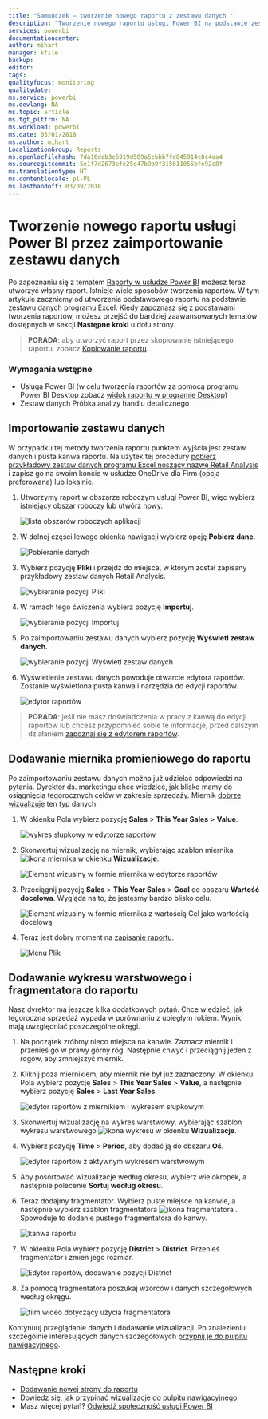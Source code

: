```yaml
---
title: "Samouczek — tworzenie nowego raportu z zestawu danych "
description: "Tworzenie nowego raportu usługi Power BI na podstawie zestawu danych."
services: powerbi
documentationcenter: 
author: mihart
manager: kfile
backup: 
editor: 
tags: 
qualityfocus: monitoring
qualitydate: 
ms.service: powerbi
ms.devlang: NA
ms.topic: article
ms.tgt_pltfrm: NA
ms.workload: powerbi
ms.date: 03/01/2018
ms.author: mihart
LocalizationGroup: Reports
ms.openlocfilehash: 7da16deb3e5919d509a5cbbb7fd845914c8c4ea4
ms.sourcegitcommit: 5e1f7d2673efe25c47b9b9f315011055bfe92c8f
ms.translationtype: HT
ms.contentlocale: pl-PL
ms.lasthandoff: 03/09/2018
---
```

# <a name="create-a-new-power-bi-report-by-importing-a-dataset"></a>Tworzenie nowego raportu usługi Power BI przez zaimportowanie zestawu danych
Po zapoznaniu się z tematem [Raporty w usłudze Power BI](service-reports.md) możesz teraz utworzyć własny raport. Istnieje wiele sposobów tworzenia raportów. W tym artykule zaczniemy od utworzenia podstawowego raportu na podstawie zestawu danych programu Excel. Kiedy zapoznasz się z podstawami tworzenia raportów, możesz przejść do bardziej zaawansowanych tematów dostępnych w sekcji **Następne kroki** u dołu strony.  

> **PORADA**: aby utworzyć raport przez skopiowanie istniejącego raportu, zobacz [Kopiowanie raportu](power-bi-report-copy.md).
> 
### <a name="prerequisites"></a>Wymagania wstępne
- Usługa Power BI (w celu tworzenia raportów za pomocą programu Power BI Desktop zobacz [widok raportu w programie Desktop](desktop-report-view.md))   
- Zestaw danych Próbka analizy handlu detalicznego

## <a name="import-the-dataset"></a>Importowanie zestawu danych
W przypadku tej metody tworzenia raportu punktem wyjścia jest zestaw danych i pusta kanwa raportu. Na użytek tej procedury [pobierz przykładowy zestaw danych programu Excel noszący nazwę Retail Analysis](http://go.microsoft.com/fwlink/?LinkId=529778) i zapisz go na swoim koncie w usłudze OneDrive dla Firm (opcja preferowana) lub lokalnie.

1. Utworzymy raport w obszarze roboczym usługi Power BI, więc wybierz istniejący obszar roboczy lub utwórz nowy.
   
   ![lista obszarów roboczych aplikacji](media/service-report-create-new/power-bi-workspaces2.png)
2. W dolnej części lewego okienka nawigacji wybierz opcję **Pobierz dane**.
   
   ![Pobieranie danych](media/service-report-create-new/power-bi-get-data3.png)
3. Wybierz pozycję **Pliki** i przejdź do miejsca, w którym został zapisany przykładowy zestaw danych Retail Analysis.
   
    ![wybieranie pozycji Pliki](media/service-report-create-new/power-bi-select-files.png)
4. W ramach tego ćwiczenia wybierz pozycję **Importuj**.
   
   ![wybieranie pozycji Importuj](media/service-report-create-new/power-bi-import.png)
5. Po zaimportowaniu zestawu danych wybierz pozycję **Wyświetl zestaw danych**.
   
   ![wybieranie pozycji Wyświetl zestaw danych](media/service-report-create-new/power-bi-view-dataset.png)
6. Wyświetlenie zestawu danych powoduje otwarcie edytora raportów.  Zostanie wyświetlona pusta kanwa i narzędzia do edycji raportów.
   
   ![edytor raportów](media/service-report-create-new/power-bi-blank-report.png)

> **PORADA**: jeśli nie masz doświadczenia w pracy z kanwą do edycji raportów lub chcesz przypomnieć sobie te informacje, przed dalszym działaniem [zapoznaj się z edytorem raportów](service-the-report-editor-take-a-tour.md).
> 
> 

## <a name="add-a-radial-gauge-to-the-report"></a>Dodawanie miernika promieniowego do raportu
Po zaimportowaniu zestawu danych można już udzielać odpowiedzi na pytania.  Dyrektor ds. marketingu chce wiedzieć, jak blisko mamy do osiągnięcia tegorocznych celów w zakresie sprzedaży. Miernik [dobrze wizualizuje](power-bi-report-visualizations.md) ten typ danych.

1. W okienku Pola wybierz pozycję **Sales** > **This Year Sales** > **Value**.
   
    ![wykres słupkowy w edytorze raportów](media/service-report-create-new/power-bi-report-step1.png)
2. Skonwertuj wizualizację na miernik, wybierając szablon miernika ![ikona miernika](media/service-report-create-new/powerbi-gauge-icon.png) w okienku **Wizualizacje**.
   
    ![Element wizualny w formie miernika w edytorze raportów](media/service-report-create-new/power-bi-report-step2.png)
3. Przeciągnij pozycję **Sales** > **This Year Sales** > **Goal** do obszaru **Wartość docelowa**. Wygląda na to, że jesteśmy bardzo blisko celu.
   
    ![Element wizualny w formie miernika z wartością Cel jako wartością docelową](media/service-report-create-new/power-bi-report-step3.png)
4. Teraz jest dobry moment na [zapisanie raportu](service-report-save.md).
   
   ![Menu Plik](media/service-report-create-new/powerbi-save.png)

## <a name="add-an-area-chart-and-slicer-to-the-report"></a>Dodawanie wykresu warstwowego i fragmentatora do raportu
Nasz dyrektor ma jeszcze kilka dodatkowych pytań. Chce wiedzieć, jak tegoroczna sprzedaż wypada w porównaniu z ubiegłym rokiem. Wyniki mają uwzględniać poszczególne okręgi.

1. Na początek zróbmy nieco miejsca na kanwie. Zaznacz miernik i przenieś go w prawy górny róg. Następnie chwyć i przeciągnij jeden z rogów, aby zmniejszyć miernik.
2. Kliknij poza miernikiem, aby miernik nie był już zaznaczony. W okienku Pola wybierz pozycję **Sales** > **This Year Sales** > **Value**, a następnie wybierz pozycję **Sales** > **Last Year Sales**.
   
    ![edytor raportów z miernikiem i wykresem słupkowym](media/service-report-create-new/power-bi-report-step4.png)
3. Skonwertuj wizualizację na wykres warstwowy, wybierając szablon wykresu warstwowego ![ikona wykresu](media/service-report-create-new/power-bi-areachart-icon.png) w okienku **Wizualizacje**.
4. Wybierz pozycję **Time** > **Period**, aby dodać ją do obszaru **Oś**.
   
    ![edytor raportów z aktywnym wykresem warstwowym](media/service-report-create-new/power-bi-report-step5.png)
5. Aby posortować wizualizacje według okresu, wybierz wielokropek, a następnie polecenie **Sortuj według okresu**.
6. Teraz dodajmy fragmentator. Wybierz puste miejsce na kanwie, a następnie wybierz szablon fragmentatora ![ikona fragmentatora](media/service-report-create-new/power-bi-slicer-icon.png)    . Spowoduje to dodanie pustego fragmentatora do kanwy.
   
    ![kanwa raportu](media/service-report-create-new/power-bi-report-step6.png)    
7. W okienku Pola wybierz pozycję **District** > **District**. Przenieś fragmentator i zmień jego rozmiar.
   
    ![Edytor raportów, dodawanie pozycji District](media/service-report-create-new/power-bi-report-step7.png)  
8. Za pomocą fragmentatora poszukaj wzorców i danych szczegółowych według okręgu.
   
   ![film wideo dotyczący użycia fragmentatora](media/service-report-create-new/power-bi-slicer-video2.gif)  

Kontynuuj przeglądanie danych i dodawanie wizualizacji. Po znalezieniu szczególnie interesujących danych szczegółowych [przypnij je do pulpitu nawigacyjnego](service-dashboard-pin-tile-from-report.md).

## <a name="next-steps"></a>Następne kroki
* [Dodawanie nowej strony do raportu](power-bi-report-add-page.md)  
* Dowiedz się, jak [przypinać wizualizacje do pulpitu nawigacyjnego](service-dashboard-pin-tile-from-report.md)   
* Masz więcej pytań? [Odwiedź społeczność usługi Power BI](http://community.powerbi.com/)

